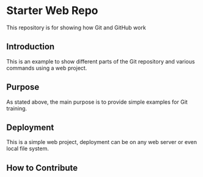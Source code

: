 # Starter Web Repo

This repository is for showing how Git and GitHub work

## Introduction

This is an example to show different parts of the Git repository and various commands using a web project.

## Purpose

As stated above, the main purpose is to provide simple examples for Git training.

## Deployment

This is a simple web project, deployment can be on any web server or even local file system.

## How to Contribute